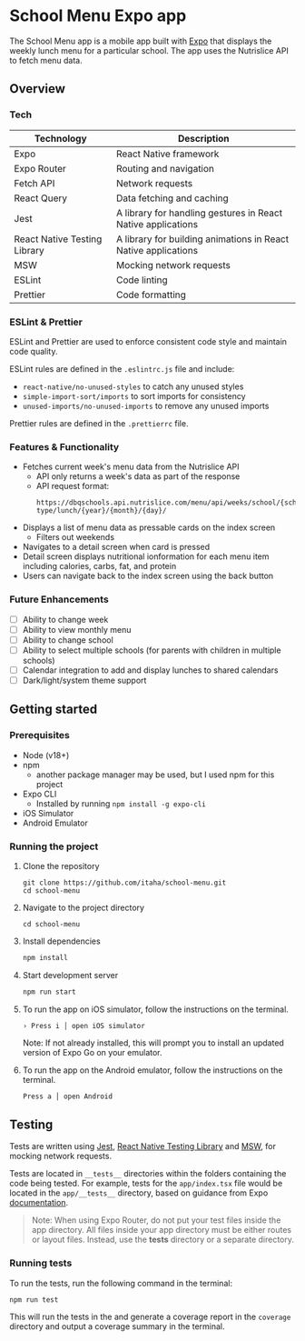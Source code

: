 # School Menu Expo app

The School Menu app is a mobile app built with [Expo](https://expo.dev) that displays the weekly lunch menu for a particular school. The app uses the Nutrislice API to fetch menu data.

## Overview

### Tech

| Technology                   | Description                                                    |
| ---------------------------- | -------------------------------------------------------------- |
| Expo                         | React Native framework                                         |
| Expo Router                  | Routing and navigation                                         |
| Fetch API                    | Network requests                                               |
| React Query                  | Data fetching and caching                                      |
| Jest                         | A library for handling gestures in React Native applications   |
| React Native Testing Library | A library for building animations in React Native applications |
| MSW                          | Mocking network requests                                       |
| ESLint                       | Code linting                                                   |
| Prettier                     | Code formatting                                                |

### ESLint & Prettier

ESLint and Prettier are used to enforce consistent code style and maintain code quality.

ESLint rules are defined in the `.eslintrc.js` file and include:

- `react-native/no-unused-styles` to catch any unused styles
- `simple-import-sort/imports` to sort imports for consistency
- `unused-imports/no-unused-imports` to remove any unused imports

Prettier rules are defined in the `.prettierrc` file.

### Features & Functionality

- Fetches current week's menu data from the Nutrislice API
  - API only returns a week's data as part of the response
  - API request format:
    ```
    https://dbqschools.api.nutrislice.com/menu/api/weeks/school/{school}/menu-type/lunch/{year}/{month}/{day}/
    ```
- Displays a list of menu data as pressable cards on the index screen
  - Filters out weekends
- Navigates to a detail screen when card is pressed
- Detail screen displays nutritional ionformation for each menu item including calories, carbs, fat, and protein
- Users can navigate back to the index screen using the back button

### Future Enhancements

- [ ] Ability to change week
- [ ] Ability to view monthly menu
- [ ] Ability to change school
- [ ] Ability to select multiple schools (for parents with children in multiple schools)
- [ ] Calendar integration to add and display lunches to shared calendars
- [ ] Dark/light/system theme support

## Getting started

### Prerequisites

- Node (v18+)
- npm
  - another package manager may be used, but I used npm for this project
- Expo CLI
  - Installed by running `npm install -g expo-cli`
- iOS Simulator
- Android Emulator

### Running the project

1. Clone the repository

   ```
   git clone https://github.com/itaha/school-menu.git
   cd school-menu
   ```

2. Navigate to the project directory

   ```
   cd school-menu
   ```

3. Install dependencies

   ```bash
   npm install
   ```

4. Start development server

   ```bash
   npm run start
   ```

5. To run the app on iOS simulator, follow the instructions on the terminal.

   ```
   › Press i │ open iOS simulator
   ```

   Note: If not already installed, this will prompt you to install an updated version of Expo Go on your emulator.

6. To run the app on the Android emulator, follow the instructions on the terminal.

   ```bash
   Press a │ open Android
   ```

## Testing

Tests are written using [Jest](https://jestjs.io), [React Native Testing Library](https://callstack.github.io/react-native-testing-library/) and [MSW](https://mswjs.io), for mocking network requests.

Tests are located in `__tests__` directories within the folders containing the code being tested. For example, tests for the `app/index.tsx` file would be located in the `app/__tests__` directory, based on guidance from Expo [documentation](https://docs.expo.dev/develop/unit-testing/#structure-your-tests).

> Note: When using Expo Router, do not put your test files inside the app directory. All files inside your app directory must be either routes or layout files. Instead, use the **tests** directory or a separate directory.

### Running tests

To run the tests, run the following command in the terminal:

```bash
npm run test
```

This will run the tests in the and generate a coverage report in the `coverage` directory and output a coverage summary in the terminal.
